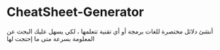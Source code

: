 # CheatSheet-Generator
أنشئ دلائل مختصرة للغات برمجة أو أي تقنية تتعلمها ، لكي يسهل عليك البحث عن المعلومة بسرعة متى ما إحتجت لها
